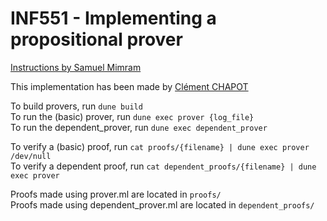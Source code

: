 # INF551 - Implementing a propositional prover

[Instructions by Samuel Mimram](https://www.lix.polytechnique.fr/Labo/Samuel.Mimram/teaching/INF551/TD/4.prover.html)

This implementation has been made by [Clément CHAPOT](mailto:clement.chapot@polytechnique.edu)

To build provers, run `dune build` \
To run the (basic) prover, run `dune exec prover {log_file}` \
To run the dependent_prover, run `dune exec dependent_prover`

To verify a (basic) proof, run `cat proofs/{filename} | dune exec prover /dev/null` \
To verify a dependent proof, run `cat dependent_proofs/{filename} | dune exec prover`

Proofs made using prover.ml are located in `proofs/` \
Proofs made using dependent_prover.ml are located in `dependent_proofs/`

